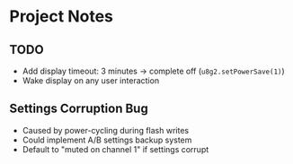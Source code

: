 # Project Notes

## TODO
- Add display timeout: 3 minutes → complete off (`u8g2.setPowerSave(1)`)
- Wake display on any user interaction

## Settings Corruption Bug  
- Caused by power-cycling during flash writes
- Could implement A/B settings backup system
- Default to "muted on channel 1" if settings corrupt